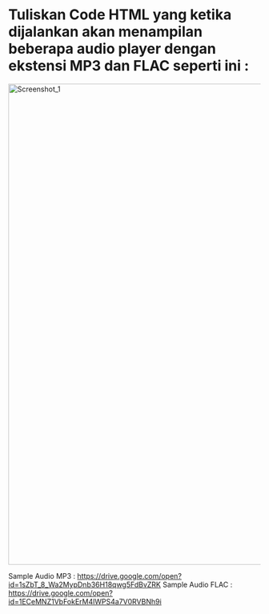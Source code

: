 # Tuliskan Code HTML yang ketika dijalankan akan menampilan beberapa audio player dengan ekstensi MP3 dan FLAC seperti ini :

<img width="960" alt="Screenshot_1" src="https://lh5.googleusercontent.com/VJsoc099PEOf912XddBt0zmm2TVlXKhu8BGRl86q8vv5P-zSlvQoovGsOJE0655Hk5dfHrPx5PTF-BYnOFQAHypPzl8l13-JgmzhwWvE6CzLqpJgOcngg7SJz4xm9r5a83LCS4olTbxhI8ZNJiahdOFmSF09VkIezapAKJhy_ZI6wxBateuu7A"></img>

Sample Audio MP3 : https://drive.google.com/open?id=1sZbT_8_Wa2MypDnb36H18qwg5FdBvZRK
Sample Audio FLAC : https://drive.google.com/open?id=1ECeMNZ1VbFokErM4lWPS4a7V0RVBNh9i
